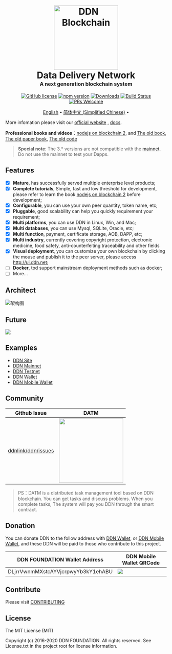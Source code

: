 <h1 align="center">
  <a href="https://ddn.link"><img src="https://avatars3.githubusercontent.com/u/34602359?s=200&v=4" alt="DDN Blockchain" width="200"></a>
  <br>
  Data Delivery Network
  <br>
  <span style="font-size: 16px;">A next generation blockchain system</span>
  <br>
</h1>

<p align="center">
  <a href="https://github.com/ddnlink/ddn/blob/master/LICENSE"><img src="https://img.shields.io/badge/license-MIT-blue.svg" alt="GitHub license"></a>
  <a href="https://www.npmjs.com/package/ddn"><img src="https://img.shields.io/npm/v/ddn.svg?style=flat" alt="npm version"></a>
  <a href="https://www.npmjs.com/package/ddn"><img src="https://img.shields.io/npm/dm/ddn.svg?style=flat" alt="Downloads"></a>
  <a href="https://github.com/ddnlink/ddn/actions"><img src="https://github.com/ddnlink/ddn/workflows/Node.js%20CI/badge.svg" alt="Build Status"></a>
  <a href="http://docs.ddn.link/#/community/greenpaper"><img src="https://img.shields.io/badge/PRs-welcome-brightgreen.svg" alt="PRs Welcome"></a>
</p>

<p align="center">
  <a href="/README.md">English</a> •
  <a href="/README-zh-CN.md">简体中文 (Simplified Chinese)</a> •
</p>


<!-- **Testnet Powered by Current version**: <http://testnet.ddn.link> -->

More infomation please visit our [official website](https://www.ddn.link) , [docs](http://docs.ddn.link).

**Professional books and videos**：[nodejs on blockchain 2](https://github.com/imfly/blockchain-on-nodejs), and [The old book](https://github.com/imfly/bitcoin-on-nodejs), [The old paper book](https://item.jd.com/12206128.html), [The old code](https://github.com/ebookcoin/ebookcoin)

> **Special note**: The 3.* versions are not compatible with the [mainnet](http://mainnet.ddn.link). Do not use the mainnet to test your Dapps.

## Features

- [x] **Mature**, has successfully served multiple enterprise level products;
- [x] **Complete tutorials**, Simple, fast and low threshold for development, please refer to learn the book [nodejs on blockchain 2](https://github.com/imfly/blockchain-on-nodejs) before development;
- [x] **Configurable**, you can use your own peer quantity, token name, etc;
- [x] **Pluggable**, good scalability can help you quickly requirement your requirement;
- [x] **Multi platforms**, you can use DDN in Linux, Win, and Mac;
- [x] **Multi databases**, you can use Mysql, SQLite, Oracle, etc;
- [x] **Multi function**, payment, certificate storage, AOB, DAPP, etc;
- [x] **Multi industry**, currently covering copyright protection, electronic medicine, food safety, anti-counterfeiting traceability and other fields
- [x] **Visual deployment**, you can customize your own blockchain by clicking the mouse and publish it to the peer server, please access <http://ui.ddn.net>;
- [ ] **Docker**, tod support mainstream deployment methods such as docker;
- [ ] More...

## Architect

![架构图](./docs/images/ddn-framework.jpg)

## Future

![](./docs/images/architect.jpeg)

## Examples

- [DDN Site](https://ddn.link)
- [DDN Mainnet](http://mainnet.ddn.link)
- [DDN Testnet](http://mainnet.ddn.link)
- [DDN Wallet](http://wallet.ddn.link)
- [DDN Mobile Wallet](https://www.ddn.link/product/wallet)

## Community

| Github Issue | DATM |
| ------------------------------------------------------- | ------------------------------------------------------------------------------------------- |
| [ddnlink/ddn/issues](https://github.com/ddnlink/ddn/issues) | <img src="./docs/images/datm.jpg" width="200px">|

> PS：DATM is a distributed task management tool based on DDN blockchain. You can get tasks and discuss problems. When you complete tasks, The system will pay you DDN through the smart contract.

## Donation

You can donate DDN to the follow address with [DDN Wallet](http://wallet.ddn.link), or [DDN Mobile Wallet](https://www.ddn.link/product/wallet), and these DDN will be paid to those who contribute to this project.

| DDN FOUNDATION Wallet Address | DDN Mobile Wallet QRCode |
| ------------------------------------------------------- | ------------------------------------------------------------------------------------------- |
| DLjrrVwnmMXstcAYVjcrpwyYb3kY1ehABU | ![](./docs/images/foundation.png) |

## Contribute

Please visit [CONTRIBUTING](./docs/guide/contributing.md)

## License

The MIT License (MIT)

Copyright (c) 2016-2020 DDN FOUNDATION. All rights reserved. See License.txt in the project root for license information.
